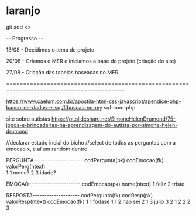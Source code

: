 # laranjo
git add <>


-- Progresso --

13/08 - Decidimos o tema do projeto

20/08 - Criamos o MER e iniciamos a base do projeto (criação do site)

27/08 - Criação das tabelas baseadas no MER

=========================================================================================


https://www.caelum.com.br/apostila-html-css-javascript/apendice-php-banco-de-dados-e-sql/#buscas-no-my
sql-com-php

site sobre autistas
https://pt.slideshare.net/SimoneHelenDrumond/75-jogos-e-brincadeiras-na-aprendizagem-do-autista-por-simone-helen-drumond


//declarar estado incial do bicho
//select de todos as perguntas com a emocao x, e aí um random dentro

PERGUNTA---------------------
codPergunta(pk)      codEmocao(fk)     valorPerg(ntext)        
1                           1            nome?
2                           3            idade?      

EMOCAO----------------------
codEmocao(pk)    nome(ntext) 
1                  feliz
2                  triste

RESPOSTA--------------------
codPergunta(fk)  codResp(pk)     valorResp(ntext)      codEmocao(fk)
1                  1               fodase                 1
1                  2               nao sei                2
1                  3               julio                  3
2                  1
2                  2
2                  3
